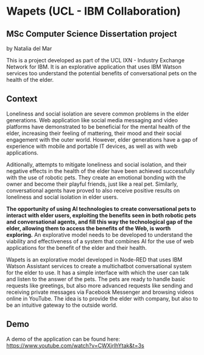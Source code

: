 # Wapets (UCL - IBM Collaboration)
## MSc Computer Science Dissertation project
by Natalia del Mar


This is a project developed as part of the UCL IXN - Industry Exchange Network for IBM. It is an explorative application that uses IBM Watson services too understand the potential benefits of conversational pets on the health of the elder.

## Context
Loneliness and social isolation are severe common problems in the elder generations. Web application like social media messaging and video platforms have demonstrated to be beneficial for the mental health of the elder, increasing their feeling of mattering, their mood and their social engagement with the outer world. However, elder generations have a gap of experience with mobile and portable IT devices, as well as with web applications.

Aditionally, attempts to mitigate loneliness and social isolation, and their negative effects in the health of the elder have been achieved successfully with the use of robotic pets. They create an emotional bonding with the owner and become their playful friends, just like a real pet. Similarly, conversational agents have proved to also receive positive results on loneliness and social isolation in elder users. 

**The opportunity of using AI technologies to create conversational pets to interact with elder users, exploiting the benefits seen in both robotic pets and conversational agents, and fill this way the technological gap of the elder, allowing them to access the benefits of the Web, is worth exploring.** An explorative model needs to be developed to understand the viability and effectiveness of a system that combines AI for the use of web applications for the benefit of the elder and their health. 

Wapets is an explorative model developed in Node-RED that uses IBM Watson Assistant services to create a multichatbot conversational system for the elder to use. It has a simple interface with which the user can talk and listen to the answer of the pets. The pets are ready to handle basic requests like greetings, but also more advanced requests like sending and receiving private messages via Facebook Messenger and browsing videos online in YouTube. The idea is to provide the elder with company, but also to be an intuitive gateway to the outside world.

## Demo
A demo of the application can be found here: https://www.youtube.com/watch?v=CWXjrlhYtak&t=3s


